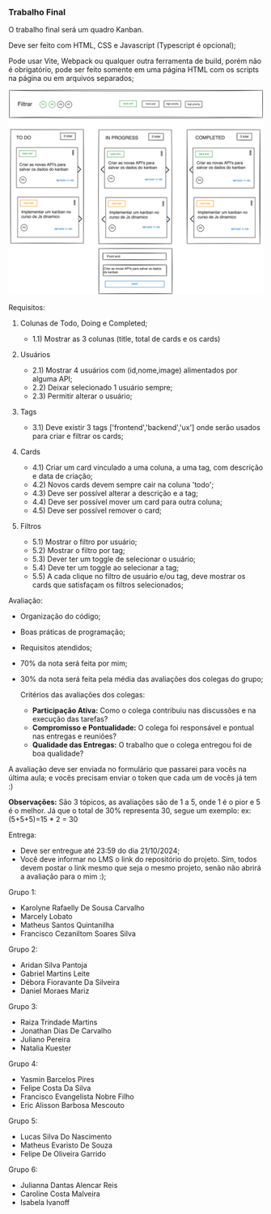 ### Trabalho Final

O trabalho final será um quadro Kanban.

Deve ser feito com HTML, CSS e Javascript (Typescript é opcional);

Pode usar Vite, Webpack ou qualquer outra ferramenta de build, porém não é obrigatório, pode ser feito somente em uma página HTML com os scripts na página ou em arquivos separados;

![Kanban](/public/kanban.png)

Requisitos:

1. Colunas de Todo, Doing e Completed;

   - 1.1) Mostrar as 3 colunas (title, total de cards e os cards)

2. Usuários
   - 2.1) Mostrar 4 usuários com (id,nome,image) alimentados por alguma API;
   - 2.2) Deixar selecionado 1 usuário sempre;
   - 2.3) Permitir alterar o usuário;
3. Tags
   - 3.1) Deve existir 3 tags ['frontend','backend','ux'] onde serão usados para criar e filtrar os cards;
4. Cards
   - 4.1) Criar um card vinculado a uma coluna, a uma tag, com descrição e data de criação;
   - 4.2) Novos cards devem sempre cair na coluna 'todo';
   - 4.3) Deve ser possível alterar a descrição e a tag;
   - 4.4) Deve ser possível mover um card para outra coluna;
   - 4.5) Deve ser possível remover o card;
5. Filtros
   - 5.1) Mostrar o filtro por usuário;
   - 5.2) Mostrar o filtro por tag;
   - 5.3) Dever ter um toggle de selecionar o usuário;
   - 5.4) Deve ter um toggle ao selecionar a tag;
   - 5.5) A cada clique no filtro de usuário e/ou tag, deve mostrar os cards que satisfaçam os filtros selecionados;

Avaliação:

- Organização do código;
- Boas práticas de programação;
- Requisitos atendidos;
- 70% da nota será feita por mim;
- 30% da nota será feita pela média das avaliações dos colegas do grupo;

  Critérios das avaliações dos colegas:

  - **Participação Ativa:** Como o colega contribuiu nas discussões e na execução das tarefas?
  - **Compromisso e Pontualidade:** O colega foi responsável e pontual nas entregas e reuniões?
  - **Qualidade das Entregas:** O trabalho que o colega entregou foi de boa qualidade?

A avaliação deve ser enviada no formulário que passarei para vocês na última aula; e vocês precisam enviar o token que cada um de vocês já tem :)

**Observações:**
São 3 tópicos, as avaliações são de 1 a 5, onde 1 é o pior e 5 é o melhor.
Já que o total de 30% representa 30, segue um exemplo:
ex: (5+5+5)=15 \* 2 = 30

Entrega:

- Deve ser entregue até 23:59 do dia 21/10/2024;
- Você deve informar no LMS o link do repositório do projeto. Sim, todos devem postar o link mesmo que seja o mesmo projeto, senão não
  abrirá a avaliação para o mim :);

Grupo 1:

- Karolyne Rafaelly De Sousa Carvalho
- Marcely Lobato
- Matheus Santos Quintanilha
- Francisco Cezaniltom Soares Silva

Grupo 2:

- Aridan Silva Pantoja
- Gabriel Martins Leite
- Débora Fioravante Da Silveira
- Daniel Moraes Mariz

Grupo 3:

- Raiza Trindade Martins
- Jonathan Dias De Carvalho
- Juliano Pereira
- Natalia Kuester

Grupo 4:

- Yasmin Barcelos Pires
- Felipe Costa Da Silva
- Francisco Evangelista Nobre Filho
- Eric Alisson Barbosa Mescouto

Grupo 5:

- Lucas Silva Do Nascimento
- Matheus Evaristo De Souza
- Felipe De Oliveira Garrido

Grupo 6:

- Julianna Dantas Alencar Reis
- Caroline Costa Malveira
- Isabela Ivanoff
